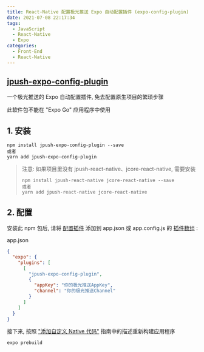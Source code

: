 ```yaml
---
title: React-Native 配置极光推送 Expo 自动配置插件 (expo-config-plugin)
date: 2021-07-08 22:17:34
tags:
  - JavaScript
  - React-Native
  - Expo
categories:
  - Front-End
  - React-Native
---
```


## [jpush-expo-config-plugin](https://github.com/RunoMeow/jpush-expo-config-plugin)

一个极光推送的 Expo 自动配置插件, 免去配置原生项目的繁琐步骤

此软件包不能在 "Expo Go" 应用程序中使用

## 1. 安装

```
npm install jpush-expo-config-plugin --save
或者
yarn add jpush-expo-config-plugin
```

> 注意: 如果项目里没有 jpush-react-native、jcore-react-native, 需要安装
>
> ```
> npm install jpush-react-native jcore-react-native --save
> 或者
> yarn add jpush-react-native jcore-react-native
> ```

## 2. 配置

安装此 npm 包后, 请将 [配置插件](https://docs.expo.io/guides/config-plugins/) 添加到 app.json 或 app.config.js 的 [插件数组](https://docs.expo.io/versions/latest/config/app/#plugins) :

app.json

```json
{
  "expo": {
    "plugins": [
      [
        "jpush-expo-config-plugin",
        {
          "appKey": "你的极光推送AppKey",
          "channel": "你的极光推送Channel"
        }
      ]
    ]
  }
}
```

接下来, 按照 ["添加自定义 Native 代码"](https://docs.expo.io/workflow/customizing/) 指南中的描述重新构建应用程序
```
expo prebuild
```